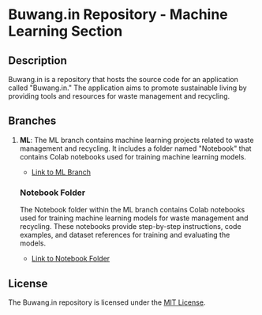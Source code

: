 # Buwang.in Repository - Machine Learning Section

## Description

Buwang.in is a repository that hosts the source code for an application called "Buwang.in." The application aims to promote sustainable living by providing tools and resources for waste management and recycling. 

## Branches

1. **ML**: The ML branch contains machine learning projects related to waste management and recycling. It includes a folder named "Notebook" that contains Colab notebooks used for training machine learning models.

    - [Link to ML Branch](https://github.com/Rabbids13/Buwang.in/tree/machine-learning)

    ### Notebook Folder

    The Notebook folder within the ML branch contains Colab notebooks used for training machine learning models for waste management and recycling. These notebooks provide step-by-step instructions, code examples, and dataset references for training and evaluating the models.

    - [Link to Notebook Folder](https://github.com/Rabbids13/Buwang.in/tree/machine-learning/Notebook)

## License

The Buwang.in repository is licensed under the [MIT License](https://github.com/Rabbids13/Buwang.in/blob/main/LICENSE).
